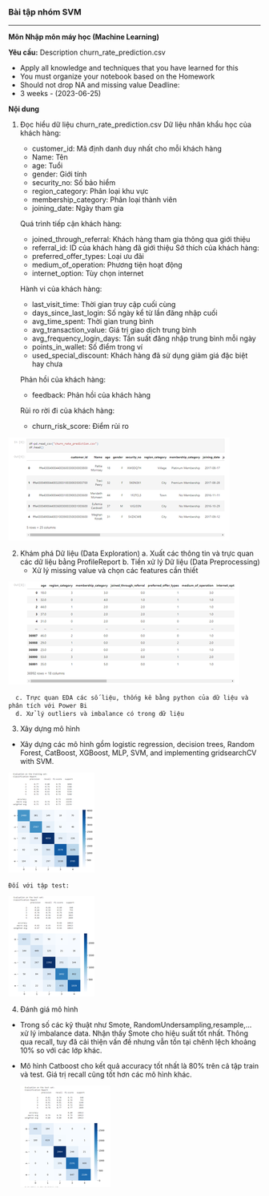 ### Bài tập nhóm SVM
---
**Môn Nhập môn máy học (Machine Learning)**

**Yêu cầu:**
Description churn_rate_prediction.csv
- Apply all knowledge and techniques that you have learned for this
- You must organize your notebook based on the Homework
- Should not drop NA and missing value
Deadline:
- 3 weeks - (2023-06-25)

**Nội dung**
1. Đọc hiểu dữ liệu churn_rate_prediction.csv
    Dữ liệu nhân khẩu học của khách hàng:
    - customer_id: Mã định danh duy nhất cho mỗi khách hàng
    - Name: Tên 
    - age: Tuổi 
    - gender: Giới tính 
    - security_no: Số bảo hiểm 
    - region_category: Phân loại khu vực 
    - membership_category: Phân loại thành viên 
    - joining_date: Ngày tham gia

    Quá trình tiếp cận khách hàng:
    - joined_through_referral: Khách hàng tham gia thông qua giới thiệu
    - referral_id: ID của khách hàng đã giới thiệu 
    Sở thích của khách hàng:
    - preferred_offer_types: Loại ưu đãi
    - medium_of_operation: Phương tiện hoạt động 
    - internet_option: Tùy chọn internet 

    Hành vi của khách hàng:

    - last_visit_time: Thời gian truy cập cuối cùng 
    - days_since_last_login: Số ngày kể từ lần đăng nhập cuối 
    - avg_time_spent: Thời gian trung bình 
    - avg_transaction_value: Giá trị giao dịch trung bình
    - avg_frequency_login_days: Tần suất đăng nhập trung bình mỗi ngày
    - points_in_wallet: Số điểm trong ví 
    - used_special_discount: Khách hàng đã sử dụng giảm giá đặc biệt hay chưa

    Phản hồi của khách hàng:
    - feedback: Phản hồi của khách hàng

    Rủi ro rời đi của khách hàng:
    - churn_risk_score: Điểm rủi ro 

![Alt text](image/image1.png)

2. Khám phá Dữ liệu (Data Exploration)
    a. Xuất các thông tin và trực quan các dữ liệu bằng ProfileReport
    b. Tiền xử lý Dữ liệu (Data Preprocessing)
    - Xử lý missing value và chọn các features cần thiết

![Alt text](image/image2.png)

      c. Trực quan EDA các số liệu, thống kê bằng python của dữ liệu và phân tích với Power Bi
      d. Xử lý outliers và imbalance có trong dữ liệu

3. Xây dựng mô hình
- Xây dựng các mô hình gồm logistic regression, decision trees, Random Forest, CatBoost, XGBoost, MLP, SVM, and implementing gridsearchCV with SVM.

![Alt text](image/image3.png)

    Đối với tập test:
    
![Alt text](image/image4.png)
      
4. Đánh giá mô hình
- Trong số các kỹ thuật như Smote, RandomUndersampling,resample,... xử lý imbalance data. Nhận thấy Smote cho hiệu suất tốt nhất. Thông qua recall, tuy đã cải thiện vấn đề nhưng vẫn tồn tại chênh lệch khoảng 10% so với các lớp khác. 
- Mô hình Catboost cho kết quả accuracy tốt nhất là 80% trên cả tập train và test. Giá trị recall cũng tốt hơn các mô hình khác.
  
    ![Alt text](image/image5.png)
